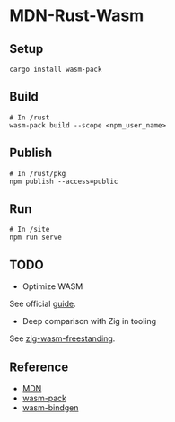 # MDN-Rust-Wasm

## Setup
```shell
cargo install wasm-pack
```

## Build
```shell
# In /rust
wasm-pack build --scope <npm_user_name>
```

## Publish
```shell
# In /rust/pkg
npm publish --access=public
```

## Run
```shell
# In /site
npm run serve
```

## TODO

- Optimize WASM

See official [guide](https://rustwasm.github.io/book/game-of-life/code-size.html#shrinking-wasm-size).

- Deep comparison with Zig in tooling

See [zig-wasm-freestanding](https://github.com/yujong-lee/zig-wasm-freestanding).

## Reference
- [MDN](https://developer.mozilla.org/ko/docs/WebAssembly/Rust_to_wasm)
- [wasm-pack](https://github.com/rustwasm/wasm-pack)
- [wasm-bindgen](https://github.com/rustwasm/wasm-bindgen)
